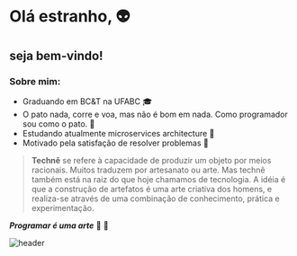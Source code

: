 # Olá estranho, :alien:
## seja bem-vindo! 

### Sobre mim:

- Graduando em BC&T na UFABC :mortar_board:
 - O pato nada, corre e voa, mas não é bom em nada. Como programador sou como o pato. :duck:
  - Estudando atualmente microservices architecture :honeybee:
  - Motivado pela satisfação de resolver problemas :hammer:

>**Technê** se refere à capacidade de produzir um objeto por meios racionais. Muitos traduzem por artesanato ou arte. Mas technê também está na raiz do que hoje chamamos de tecnologia. A idéia é que a construção de artefatos é uma arte criativa dos homens, e realiza-se através de uma combinação de conhecimento, prática e experimentação.

_**Programar é uma arte**_ :art: :pencil:

![header](https://capsule-render.vercel.app/api?type=wave&color=gradient&height=300&section=footer&text=capsule%20render&fontSize=90)
